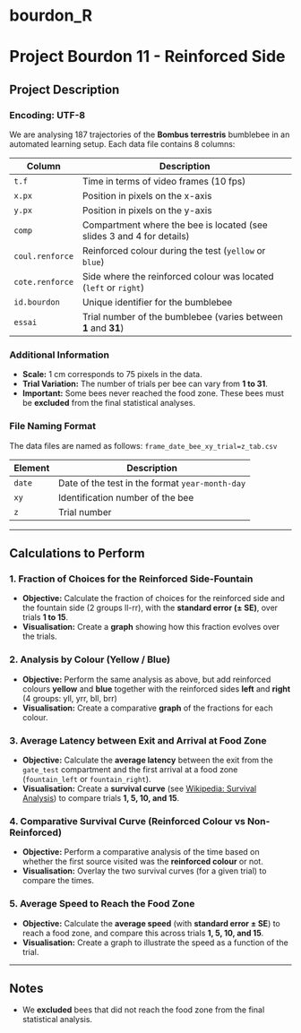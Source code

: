 # bourdon_R
# Project Bourdon 11 - Reinforced Side

## Project Description

### Encoding: UTF-8

We are analysing 187 trajectories of the **Bombus terrestris** bumblebee in an automated learning setup. Each data file contains 8 columns:

| Column            | Description                                                               |
|-------------------|---------------------------------------------------------------------------|
| `t.f`             | Time in terms of video frames (10 fps)                                    |
| `x.px`            | Position in pixels on the x-axis                                          |
| `y.px`            | Position in pixels on the y-axis                                          |
| `comp`            | Compartment where the bee is located (see slides 3 and 4 for details)     |
| `coul.renforce`   | Reinforced colour during the test (`yellow` or `blue`)                    |
| `cote.renforce`   | Side where the reinforced colour was located (`left` or `right`)          |
| `id.bourdon`      | Unique identifier for the bumblebee                                       |
| `essai`           | Trial number of the bumblebee (varies between **1** and **31**)           |

### Additional Information

- **Scale:** 1 cm corresponds to 75 pixels in the data.
- **Trial Variation:** The number of trials per bee can vary from **1 to 31**.
- **Important:** Some bees never reached the food zone. These bees must be **excluded** from the final statistical analyses.

### File Naming Format

The data files are named as follows: `frame_date_bee_xy_trial=z_tab.csv`


| Element        | Description                                          |
|----------------|------------------------------------------------------|
| `date`         | Date of the test in the format `year-month-day`      |
| `xy`           | Identification number of the bee                     |
| `z`            | Trial number                                         |

---

## Calculations to Perform

### 1. Fraction of Choices for the Reinforced Side-Fountain

- **Objective:** Calculate the fraction of choices for the reinforced side and the fountain side (2 groups ll-rr), with the **standard error (± SE)**, over trials **1 to 15**.
- **Visualisation:** Create a **graph** showing how this fraction evolves over the trials.

### 2. Analysis by Colour (Yellow / Blue)

- **Objective:** Perform the same analysis as above, but add reinforced colours **yellow** and **blue** together with the reinforced sides **left** and **right** (4 groups: yll, yrr, bll, brr)
- **Visualisation:** Create a comparative **graph** of the fractions for each colour.

### 3. Average Latency between Exit and Arrival at Food Zone

- **Objective:** Calculate the **average latency** between the exit from the `gate_test` compartment and the first arrival at a food zone (`fountain_left` or `fountain_right`).
- **Visualisation:** Create a **survival curve** (see [Wikipedia: Survival Analysis](https://en.wikipedia.org/wiki/Survival_analysis)) to compare trials **1, 5, 10, and 15**.

### 4. Comparative Survival Curve (Reinforced Colour vs Non-Reinforced)

- **Objective:** Perform a comparative analysis of the time based on whether the first source visited was the **reinforced colour** or not.
- **Visualisation:** Overlay the two survival curves (for a given trial) to compare the times.

### 5. Average Speed to Reach the Food Zone

- **Objective:** Calculate the **average speed** (with **standard error ± SE**) to reach a food zone, and compare this across trials **1, 5, 10, and 15**.
- **Visualisation:** Create a graph to illustrate the speed as a function of the trial.

---

## Notes
- We **excluded** bees that did not reach the food zone from the final statistical analysis.
